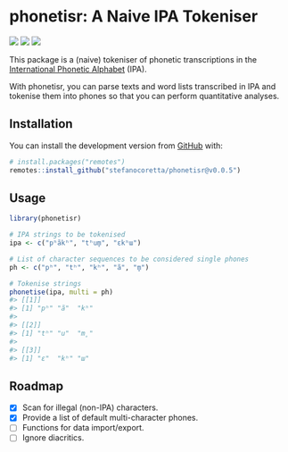 
<!-- README.md is generated from README.Rmd. Please edit that file -->

# phonetisr: A Naive IPA Tokeniser

<!-- badges: start -->

[![](https://img.shields.io/badge/devel%20version-0.0.5.9000-blue.svg)](https://github.com/phonetisr)
[![](https://img.shields.io/badge/devel%20version-0.0.5.9000-orange.svg)](https://github.com/phonetisr)
[![](https://img.shields.io/badge/lifecycle-experimental-orange.svg)](https://lifecycle.r-lib.org/articles/stages.html#experimental)
<!-- badges: end -->

This package is a (naive) tokeniser of phonetic transcriptions in the
[International Phonetic
Alphabet](https://www.internationalphoneticassociation.org/content/ipa-chart)
(IPA).

With phonetisr, you can parse texts and word lists transcribed in IPA
and tokenise them into phones so that you can perform quantitative
analyses.

## Installation

You can install the development version from
[GitHub](https://github.com/) with:

``` r
# install.packages("remotes")
remotes::install_github("stefanocoretta/phonetisr@v0.0.5")
```

## Usage

``` r
library(phonetisr)

# IPA strings to be tokenised
ipa <- c("pʰãkʰ", "tʰum̥", "ɛkʰɯ")

# List of character sequences to be considered single phones
ph <- c("pʰ", "tʰ", "kʰ", "ã", "m̥")

# Tokenise strings
phonetise(ipa, multi = ph)
#> [[1]]
#> [1] "pʰ" "ã"  "kʰ"
#> 
#> [[2]]
#> [1] "tʰ" "u"  "m̥" 
#> 
#> [[3]]
#> [1] "ɛ"  "kʰ" "ɯ"
```

## Roadmap

- [x] Scan for illegal (non-IPA) characters.
- [x] Provide a list of default multi-character phones.
- [ ] Functions for data import/export.
- [ ] Ignore diacritics.
